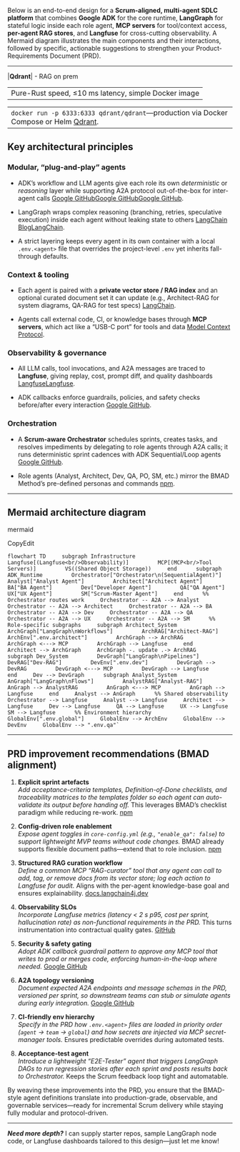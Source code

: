 Below is an end-to-end design for a **Scrum-aligned, multi-agent SDLC platform** that combines **Google ADK** for the core runtime, **LangGraph** for stateful logic inside each role agent, **MCP servers** for tool/context access, **per-agent RAG stores**, and **Langfuse** for cross-cutting observability. A Mermaid diagram illustrates the main components and their interactions, followed by specific, actionable suggestions to strengthen your Product-Requirements Document (PRD).

---

|**Qdrant**| - RAG on prem

|   |
|---|
|Pure-Rust speed, ≤10 ms latency, simple Docker image|

|   |
|---|
|`docker run -p 6333:6333 qdrant/qdrant`—production via Docker Compose or Helm [Qdrant](https://qdrant.tech/documentation/guides/installation/?utm_source=chatgpt.com).|

## Key architectural principles

### Modular, “plug-and-play” agents

- ADK’s workflow and LLM agents give each role its own _deterministic_ or _reasoning_ layer while supporting A2A protocol out-of-the-box for inter-agent calls [Google GitHub](https://google.github.io/adk-docs/?utm_source=chatgpt.com)[Google GitHub](https://google.github.io/adk-docs/agents/workflow-agents/?utm_source=chatgpt.com)[Google GitHub](https://google.github.io/adk-docs/a2a/quickstart-consuming/?utm_source=chatgpt.com).
    
- LangGraph wraps complex reasoning (branching, retries, speculative execution) inside each agent without leaking state to others [LangChain Blog](https://blog.langchain.com/langgraph-multi-agent-workflows/?utm_source=chatgpt.com)[LangChain](https://www.langchain.com/langgraph?utm_source=chatgpt.com).
    
- A strict layering keeps every agent in its own container with a local `.env.<agent>` file that overrides the project-level `.env` yet inherits fall-through defaults.
    

### Context & tooling

- Each agent is paired with a **private vector store / RAG index** and an optional curated document set it can update (e.g., Architect-RAG for system diagrams, QA-RAG for test specs) [LangChain](https://python.langchain.com/docs/tutorials/rag/?utm_source=chatgpt.com).
    
- Agents call external code, CI, or knowledge bases through **MCP servers**, which act like a “USB-C port” for tools and data [Model Context Protocol](https://modelcontextprotocol.info/specification/2024-11-05/?utm_source=chatgpt.com).
    

### Observability & governance

- All LLM calls, tool invocations, and A2A messages are traced to **Langfuse**, giving replay, cost, prompt diff, and quality dashboards [Langfuse](https://langfuse.com/observability?utm_source=chatgpt.com)[Langfuse](https://langfuse.com/blog/2024-07-ai-agent-observability-with-langfuse?utm_source=chatgpt.com).
    
- ADK callbacks enforce guardrails, policies, and safety checks before/after every interaction [Google GitHub](https://google.github.io/adk-docs/callbacks/design-patterns-and-best-practices/?utm_source=chatgpt.com).
    

### Orchestration

- A **Scrum-aware Orchestrator** schedules sprints, creates tasks, and resolves impediments by delegating to role agents through A2A calls; it runs deterministic sprint cadences with ADK Sequential/Loop agents [Google GitHub](https://google.github.io/adk-docs/agents/workflow-agents/sequential-agents/?utm_source=chatgpt.com).
    
- Role agents (Analyst, Architect, Dev, QA, PO, SM, etc.) mirror the BMAD Method’s pre-defined personas and commands [npm](https://www.npmjs.com/package/bmad-method/v/4.12.0).
    

---

## Mermaid architecture diagram

mermaid

CopyEdit

```mermaid
flowchart TD     subgraph Infrastructure         Langfuse[(Langfuse<br/>Observability)]         MCP[(MCP<br/>Tool Servers)]         VS((Shared Object Storage))     end      subgraph ADK_Runtime         Orchestrator["Orchestrator\n(SequentialAgent)"]         Analyst["Analyst Agent"]         Architect["Architect Agent"]         BA["BA Agent"]         Dev["Developer Agent"]         QA["QA Agent"]         UX["UX Agent"]         SM["Scrum-Master Agent"]     end      %% Orchestrator routes work     Orchestrator -- A2A --> Analyst     Orchestrator -- A2A --> Architect     Orchestrator -- A2A --> BA     Orchestrator -- A2A --> Dev     Orchestrator -- A2A --> QA     Orchestrator -- A2A --> UX     Orchestrator -- A2A --> SM      %% Role-specific subgraphs     subgraph Architect_System         ArchGraph["LangGraph\nWorkflows"]         ArchRAG["Architect-RAG"]         ArchEnv[".env.architect"]         ArchGraph --> ArchRAG         ArchGraph <---> MCP         ArchGraph --> Langfuse     end     Architect --> ArchGraph     ArchGraph -. update .-> ArchRAG      subgraph Dev_System         DevGraph["LangGraph\nPipelines"]         DevRAG["Dev-RAG"]         DevEnv[".env.dev"]         DevGraph --> DevRAG         DevGraph <---> MCP         DevGraph --> Langfuse     end     Dev --> DevGraph      subgraph Analyst_System         AnGraph["LangGraph\nFlows"]         AnalystRAG["Analyst-RAG"]         AnGraph --> AnalystRAG         AnGraph <---> MCP         AnGraph --> Langfuse     end     Analyst --> AnGraph      %% Shared observability     Orchestrator --> Langfuse     Analyst --> Langfuse     Architect --> Langfuse     Dev --> Langfuse     QA --> Langfuse     UX --> Langfuse     SM --> Langfuse      %% Environment hierarchy     GlobalEnv[".env.global"]     GlobalEnv --> ArchEnv     GlobalEnv --> DevEnv     GlobalEnv --> ".env.qa"`
```
---

## PRD improvement recommendations (BMAD alignment)

1. **Explicit sprint artefacts**  
    _Add acceptance-criteria templates, Definition-of-Done checklists, and traceability matrices to the _templates_ folder so each agent can auto-validate its output before handing off._ This leverages BMAD’s checklist paradigm while reducing re-work. [npm](https://www.npmjs.com/package/bmad-method/v/4.12.0)
    
2. **Config-driven role enablement**  
    _Expose agent toggles in `core-config.yml` (e.g., `"enable_qa": false`) to support lightweight MVP teams without code changes._ BMAD already supports flexible document paths—extend that to role inclusion. [npm](https://www.npmjs.com/package/bmad-method/v/4.12.0)
    
3. **Structured RAG curation workflow**  
    _Define a common MCP “RAG-curator” tool that any agent can call to add, tag, or remove docs from its vector store; log each action to Langfuse for audit._ Aligns with the per-agent knowledge-base goal and ensures explainability. [docs.langchain4j.dev](https://docs.langchain4j.dev/tutorials/rag/?utm_source=chatgpt.com)
    
4. **Observability SLOs**  
    _Incorporate Langfuse metrics (latency < 2 s p95, cost per sprint, hallucination rate) as non-functional requirements in the PRD._ This turns instrumentation into contractual quality gates. [GitHub](https://github.com/langfuse/langfuse?utm_source=chatgpt.com)
    
5. **Security & safety gating**  
    _Adopt ADK callback guardrail pattern to approve any MCP tool that writes to prod or merges code, enforcing human-in-the-loop where needed._ [Google GitHub](https://google.github.io/adk-docs/callbacks/design-patterns-and-best-practices/?utm_source=chatgpt.com)
    
6. **A2A topology versioning**  
    _Document expected A2A endpoints and message schemas in the PRD, versioned per sprint, so downstream teams can stub or simulate agents during early integration._ [Google GitHub](https://google.github.io/adk-docs/a2a/quickstart-consuming/?utm_source=chatgpt.com)
    
7. **CI-friendly env hierarchy**  
    _Specify in the PRD how `.env.<agent>` files are loaded in priority order (`agent` → `team` → `global`) and how secrets are injected via MCP secret-manager tools._ Ensures predictable overrides during automated tests.
    
8. **Acceptance-test agent**  
    _Introduce a lightweight “E2E-Tester” agent that triggers LangGraph DAGs to run regression stories after each sprint and posts results back to Orchestrator._ Keeps the Scrum feedback loop tight and automatable.
    

By weaving these improvements into the PRD, you ensure that the BMAD-style agent definitions translate into production-grade, observable, and governable services—ready for incremental Scrum delivery while staying fully modular and protocol-driven.

---

_**Need more depth?**_ I can supply starter repos, sample LangGraph node code, or Langfuse dashboards tailored to this design—just let me know!